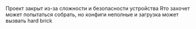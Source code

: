Проект закрыт из-за сложности и безопасности устройства
Rто захочет может попытаться собрать, но конфиги неполные и загрузка может вызвать hard brick

